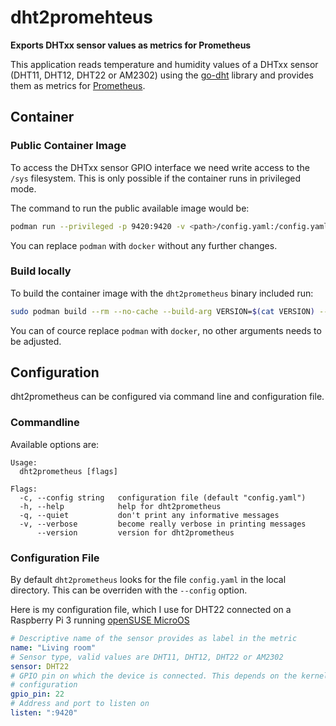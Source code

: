 # dht2promehteus
**Exports DHTxx sensor values as metrics for Prometheus**


This application reads temperature and humidity values of a DHTxx sensor (DHT11, DHT12, DHT22 or AM2302) using the [go-dht](https://github.com/d2r2/go-dht) library and provides them as metrics for [Prometheus](https://prometheus.io).

## Container

### Public Container Image

To access the DHTxx sensor GPIO interface we need write access to the `/sys` filesystem. This is only possible if the container runs in privileged mode.

The command to run the public available image would be:

```bash
podman run --privileged -p 9420:9420 -v <path>/config.yaml:/config.yaml registry.opensuse.org/home/kukuk/containerfile/dht2prometheus:latest
```

You can replace `podman` with `docker` without any further changes.

### Build locally

To build the container image with the `dht2prometheus` binary included run:

```bash
sudo podman build --rm --no-cache --build-arg VERSION=$(cat VERSION) --build-arg BUILDTIME=$(date +%Y-%m-%dT%TZ) -t dht2prometheus .
```

You can of cource replace `podman` with `docker`, no other arguments needs to be adjusted.

## Configuration

dht2prometheus can be configured via command line and configuration file.

### Commandline

Available options are:
```plaintext
Usage:
  dht2prometheus [flags]

Flags:
  -c, --config string   configuration file (default "config.yaml")
  -h, --help            help for dht2prometheus
  -q, --quiet           don't print any informative messages
  -v, --verbose         become really verbose in printing messages
      --version         version for dht2prometheus
```

### Configuration File

By default `dht2prometheus` looks for the file `config.yaml` in the local directory. This can be overriden with the `--config` option.

Here is my configuration file, which I use for DHT22 connected on a Raspberry Pi 3 running [openSUSE MicroOS](https://microos.opensuse.org)

```yaml
# Descriptive name of the sensor provides as label in the metric
name: "Living room"
# Sensor type, valid values are DHT11, DHT12, DHT22 or AM2302
sensor: DHT22
# GPIO pin on which the device is connected. This depends on the kernel and
# configuration
gpio_pin: 22
# Address and port to listen on
listen: ":9420"
```
